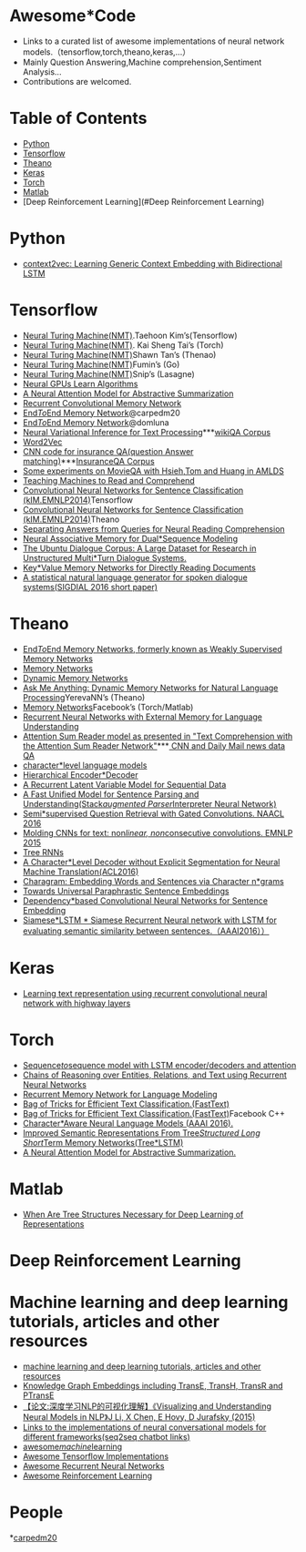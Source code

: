 # Awesome*Code
* Links to a curated list of awesome implementations of neural network models.（tensorflow,torch,theano,keras,...）
* Mainly Question Answering,Machine comprehension,Sentiment Analysis...
* Contributions are welcomed.

# Table of Contents
* [Python](#python)
* [Tensorflow](#tensorflow)
* [Theano](#theano)
* [Keras](#keras)
* [Torch](#torch)
* [Matlab](#matlab)
* [Deep Reinforcement Learning](#Deep Reinforcement Learning)


# Python

* [context2vec: Learning Generic Context Embedding with Bidirectional LSTM](https://github.com/orenmel/context2vec)

# Tensorflow

* [Neural Turing Machine(NMT)](https://github.com/carpedm20/NTM*tensorflow).Taehoon Kim’s(Tensorflow)
* [Neural Turing Machine(NMT)](https://github.com/kaishengtai/torch*ntm). Kai Sheng Tai’s (Torch)
* [Neural Turing Machine(NMT)](https://github.com/shawntan/neural*turing*machines)Shawn Tan’s (Thenao)
* [Neural Turing Machine(NMT)](https://github.com/fumin/ntm)Fumin’s (Go)
* [Neural Turing Machine(NMT)](https://github.com/snipsco/ntm*lasagne)Snip’s (Lasagne)
* [Neural GPUs Learn Algorithms](https://github.com/tensorflow/models/tree/master/neural_gpu)
* [A Neural Attention Model for Abstractive Summarization](https://github.com/BinbinBian/neural*summary*tensorflow)
* [Recurrent Convolutional Memory Network](https://github.com/carpedm20/RCMN)
* [End*To*End Memory Network](https://github.com/carpedm20/MemN2N*tensorflow)@carpedm20
* [End*To*End Memory Network](https://github.com/domluna/memn2n)@domluna
* [Neural Variational Inference for Text Processing](https://github.com/carpedm20/variational*text*tensorflow)***[wikiQA Corpus]()
* [Word2Vec](https://github.com/carpedm20/word2vec*tensorflow)
* [CNN code for insurance QA(question Answer matching)](https://github.com/BinbinBian/insuranceQA*cnn)***[InsuranceQA Corpus](https://github.com/shuzi/insuranceQA)
* [Some experiments on MovieQA with Hsieh,Tom and Huang in AMLDS](https://github.com/YCKung/MovieQA)
* [Teaching Machines to Read and Comprehend](https://github.com/carpedm20/attentive*reader*tensorflow)
* [Convolutional Neural Networks for Sentence Classification (kIM.EMNLP2014)](https://github.com/dennybritz/cnn*text*classification*tf)Tensorflow
* [Convolutional Neural Networks for Sentence Classification (kIM.EMNLP2014)](https://github.com/yoonkim/CNN_sentence)Theano
* [Separating Answers from Queries for Neural Reading Comprehension](https://github.com/dirkweissenborn/qa_network)
* [Neural Associative Memory for Dual*Sequence Modeling](https://github.com/dirkweissenborn/dual_am_rnn)
* [The Ubuntu Dialogue Corpus: A Large Dataset for Research in Unstructured Multi*Turn Dialogue Systems.](https://github.com/dennybritz/chatbot*retrieval)
* [Key*Value Memory Networks for Directly Reading Documents](https://github.com/siyuanzhao/key*value*memory*networks)
* [A statistical natural language generator for spoken dialogue systems(SIGDIAL 2016 short paper)](https://github.com/UFAL*DSG/tgen)


# Theano
* [ End*To*End Memory Networks, formerly known as Weakly Supervised Memory Networks](https://github.com/npow/MemN2N)
* [Memory Networks](https://github.com/npow/MemNN)
* [Dynamic Memory Networks](https://github.com/swstarlab/DynamicMemoryNetworks)
* [Ask Me Anything: Dynamic Memory Networks for Natural Language Processing](https://github.com/YerevaNN/Dynamic*memory*networks*in*Theano)YerevaNN’s (Theano)
* [Memory Networks](https://github.com/facebook/MemNN)Facebook’s (Torch/Matlab)
* [Recurrent Neural Networks with External Memory for Language Understanding](https://github.com/npow/RNN*EM)
* [Attention Sum Reader model as presented in "Text Comprehension with the Attention Sum Reader Network"](https://github.com/rkadlec/asreader)***[ CNN and Daily Mail news data QA]()
* [character*level language models](https://github.com/lipiji/rnn*theano)
* [Hierarchical Encoder*Decoder](https://github.com/BinbinBian/hierarchical*encoder*decoder)
* [A Recurrent Latent Variable Model for Sequential Data](https://github.com/jych/nips2015_vrnn)
* [A Fast Unified Model for Sentence Parsing and Understanding(Stack*augmented Parser*Interpreter Neural Network)](https://github.com/stanfordnlp/spinn)
* [ Semi*supervised Question Retrieval with Gated Convolutions. NAACL 2016](https://github.com/taolei87/rcnn)
* [ Molding CNNs for text: non*linear, non*consecutive convolutions. EMNLP 2015](https://github.com/taolei87/rcnn)
* [Tree RNNs](https://github.com/ofirnachum/tree_rnn)
* [A Character*Level Decoder without Explicit Segmentation for Neural Machine Translation(ACL2016)](https://github.com/nyu*dl/dl4mt*cdec)
* [Charagram: Embedding Words and Sentences via Character n*grams](https://github.com/jwieting/charagram)
* [Towards Universal Paraphrastic Sentence Embeddings](https://github.com/jwieting/iclr2016)
* [Dependency*based Convolutional Neural Networks for Sentence Embedding](https://github.com/cosmmb/DCNN)
* [Siamese*LSTM * Siamese Recurrent Neural network with LSTM for evaluating semantic similarity between sentences.（AAAI2016））](https://github.com/aditya1503/Siamese*LSTM)

# Keras
* [Learning text representation using recurrent convolutional neural network with highway layers](https://github.com/wenying45/deep_learning_tutorial/tree/master/rcnn*hw)

# Torch
* [Sequence*to*sequence model with LSTM encoder/decoders and attention](https://github.com/harvardnlp/seq2seq*attn)
* [Chains of Reasoning over Entities, Relations, and Text using Recurrent Neural Networks](https://github.com/rajarshd/ChainsOfReasoning/tree/master/model)
* [Recurrent Memory Network for Language Modeling](https://github.com/ketranm/RMN)
* [Bag of Tricks for Efficient Text Classification.(FastText)](https://github.com/kemaswill/fasttext_torch)
* [Bag of Tricks for Efficient Text Classification.(FastText)](https://github.com/facebookresearch/fastText)Facebook C++
* [Character*Aware Neural Language Models (AAAI 2016).](https://github.com/yoonkim/lstm*char*cnn)
* [Improved Semantic Representations From Tree*Structured Long Short*Term Memory Networks(Tree*LSTM)](https://github.com/stanfordnlp/treelstm)
* [A Neural Attention Model for Abstractive Summarization.](https://github.com/facebook/NAMAS)

# Matlab
* [When Are Tree Structures Necessary for Deep Learning of Representations](https://github.com/jiweil/Sequence*Models*on*Stanford*Treebank)
 
# Deep Reinforcement Learning


# Machine learning and deep learning tutorials, articles and other resources
* [machine learning and deep learning tutorials, articles and other resources](https://github.com/ujjwalkarn/Machine*Learning*Tutorials)
* [Knowledge Graph Embeddings including TransE, TransH, TransR and PTransE](https://github.com/thunlp/KG2E)
* [【论文:深度学习NLP的可视化理解】《Visualizing and Understanding Neural Models in NLP》J Li, X Chen, E Hovy, D Jurafsky (2015) ](https://github.com/jiweil/Visualizing*and*Understanding*Neural*Models*in*NLP)
* [Links to the implementations of neural conversational models for different frameworks(seq2seq chatbot links)](https://github.com/nicolas*ivanov/seq2seq_chatbot_links)
* [awesome*machine*learning](https://github.com/josephmisiti/awesome*machine*learning)
* [Awesome Tensorflow Implementations](https://github.com/TensorFlowKR/awesome_tensorflow_implementations)
* [Awesome Recurrent Neural Networks](https://github.com/kjw0612/awesome*rnn)
* [Awesome Reinforcement Learning](https://github.com/aikorea/awesome*rl)


# People
*[carpedm20](https://github.com/carpedm20)

